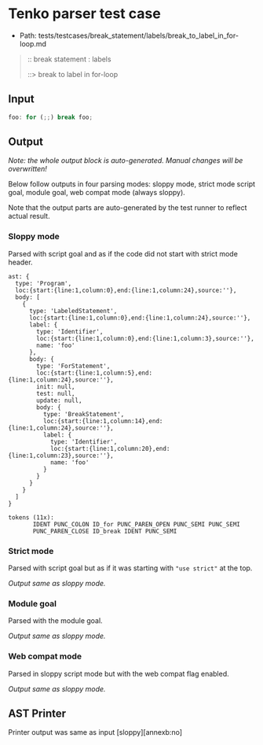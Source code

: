 # Tenko parser test case

- Path: tests/testcases/break_statement/labels/break_to_label_in_for-loop.md

> :: break statement : labels
>
> ::> break to label in for-loop

## Input

`````js
foo: for (;;) break foo;
`````

## Output

_Note: the whole output block is auto-generated. Manual changes will be overwritten!_

Below follow outputs in four parsing modes: sloppy mode, strict mode script goal, module goal, web compat mode (always sloppy).

Note that the output parts are auto-generated by the test runner to reflect actual result.

### Sloppy mode

Parsed with script goal and as if the code did not start with strict mode header.

`````
ast: {
  type: 'Program',
  loc:{start:{line:1,column:0},end:{line:1,column:24},source:''},
  body: [
    {
      type: 'LabeledStatement',
      loc:{start:{line:1,column:0},end:{line:1,column:24},source:''},
      label: {
        type: 'Identifier',
        loc:{start:{line:1,column:0},end:{line:1,column:3},source:''},
        name: 'foo'
      },
      body: {
        type: 'ForStatement',
        loc:{start:{line:1,column:5},end:{line:1,column:24},source:''},
        init: null,
        test: null,
        update: null,
        body: {
          type: 'BreakStatement',
          loc:{start:{line:1,column:14},end:{line:1,column:24},source:''},
          label: {
            type: 'Identifier',
            loc:{start:{line:1,column:20},end:{line:1,column:23},source:''},
            name: 'foo'
          }
        }
      }
    }
  ]
}

tokens (11x):
       IDENT PUNC_COLON ID_for PUNC_PAREN_OPEN PUNC_SEMI PUNC_SEMI
       PUNC_PAREN_CLOSE ID_break IDENT PUNC_SEMI
`````

### Strict mode

Parsed with script goal but as if it was starting with `"use strict"` at the top.

_Output same as sloppy mode._

### Module goal

Parsed with the module goal.

_Output same as sloppy mode._

### Web compat mode

Parsed in sloppy script mode but with the web compat flag enabled.

_Output same as sloppy mode._

## AST Printer

Printer output was same as input [sloppy][annexb:no]
